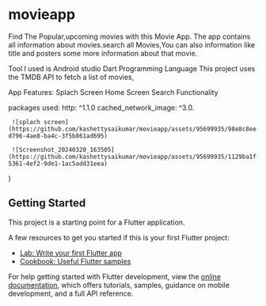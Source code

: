 # movieapp
Find The Popular,upcoming movies with this Movie App. 
The app contains all information about movies.search all Movies,You can also information like title and posters some more information about that movie.

Tool I used is Android studio
Dart Programming Language 
This project uses the TMDB API to fetch a list of movies,

App Features:
     Splach Screen
     Home Screen
     Search Functionality

packages used:
     http: ^1.1.0
     cached_network_image: ^3.0.


     ![splach screen](https://github.com/kashettysaikumar/movieapp/assets/95699935/98e8c8ee-d796-4ae8-ba4c-3f5b861ad695)

     ![Screenshot_20240320_163505](https://github.com/kashettysaikumar/movieapp/assets/95699935/1129ba1f-5361-4ef2-9de1-1ac5add31eea)


     
)



## Getting Started

This project is a starting point for a Flutter application.

A few resources to get you started if this is your first Flutter project:

- [Lab: Write your first Flutter app](https://docs.flutter.dev/get-started/codelab)
- [Cookbook: Useful Flutter samples](https://docs.flutter.dev/cookbook)

For help getting started with Flutter development, view the
[online documentation](https://docs.flutter.dev/), which offers tutorials,
samples, guidance on mobile development, and a full API reference.

